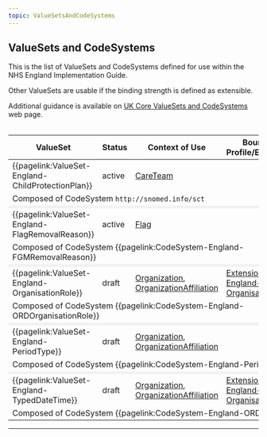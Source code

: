 ```yaml
---
topic: ValueSetsAndCodeSystems
---
```

## ValueSets and CodeSystems

This is the list of ValueSets and CodeSystems defined for use within the NHS England Implementation Guide.

Other ValueSets are usable if the binding strength is defined as extensible.
<br> 

Additional guidance is available on <a href="https://simplifier.net/guide/UK-Core-Implementation-Guide-STU3-Sequence/Home/Terminology/ValueSetsandCodeSystems.page.md?version=current" target="_blank">UK Core ValueSets and CodeSystems</a> web page.
<br><br>

<style>
 [class*=override] {
 	background-color:#f2f2f2;
	 }
</style>

<table id="valuesetlist" title= "List of all ValueSets and CodeSystems">
<thead>
<tr>
<th class="width40" scope="col">ValueSet</th>
<th class="width10" scope="col">Status</th>
<th class="width20" scope="col">Context of Use</th>
<th class="width20" scope="col">Bound in Profile/Extension</th>
<th class="width10" scope="col">C&TA Sprint</th>
</tr>
</thead>
<tbody>

<tr>
<td>{{pagelink:ValueSet-England-ChildProtectionPlan}}</td>
<td>active</td>
<td><a href='https://www.hl7.org/fhir/r4/careteam.html' target="_blank">CareTeam</a></td>
<td></td>
<td>1</td>
</tr>
<tr>
<td colspan="5">Composed of CodeSystem <code>http://snomed.info/sct</code></td>
</tr>

<tr>
<td colspan="5" class="override"></td>
</tr>
<tr>
<td>{{pagelink:ValueSet-England-FlagRemovalReason}}</td>
<td>active</td>
<td><a href='https://simplifier.net/guide/UK-Core-Implementation-Guide-STU3-Sequence/Home/ProfilesandExtensions/Profile-UKCore-Flag?version=current' target="_blank">Flag</a></td>
<td></td>
<td>1</td>
</tr>
<tr>
<td colspan="5">Composed of CodeSystem {{pagelink:CodeSystem-England-FGMRemovalReason}}</td>
</tr>

<tr>
<td colspan="5" class="override"></td>
</tr>
<tr>
<td>{{pagelink:ValueSet-England-OrganisationRole}}</td>
<td>draft</td>
<td><a href='https://simplifier.net/guide/UK-Core-Implementation-Guide-STU3-Sequence/Home/ProfilesandExtensions/Profile-UKCore-Organization?version=current' target="_blank">Organization</a>, <a href='https://simplifier.net/guide/UKCoreImplementationGuideAssetsinDevelopment/Home/ProfilesandExtensions/Profile-UKCore-OrganizationAffiliation?version=current' target="_blank">OrganizationAffiliation</a></td>
<td><a href='https://simplifier.net/guide/nhs-england-implementation-guide-stu1/Home/Profiles-and-Extensions/All-Extensions/Extension-England-OrganisationRole.page.md?version=current' target="_blank">Extension-England-OrganisationRole</a></td>
<td>2</td>
</tr>
<tr>
<td colspan="5">Composed of CodeSystem {{pagelink:CodeSystem-England-ORDOrganisationRole}}</td>
</tr>

<tr>
<td colspan="5" class="override"></td>
</tr>
<tr>
<td>{{pagelink:ValueSet-England-PeriodType}}</td>
<td>draft</td>
<td><a href='https://simplifier.net/guide/UK-Core-Implementation-Guide-STU3-Sequence/Home/ProfilesandExtensions/Profile-UKCore-Organization?version=current' target="_blank">Organization</a>, <a href='https://simplifier.net/guide/UKCoreImplementationGuideAssetsinDevelopment/Home/ProfilesandExtensions/Profile-UKCore-OrganizationAffiliation?version=current' target="_blank">OrganizationAffiliation</a></td>
<td></td>
<td>2</td>
</tr>
<tr>
<td colspan="5">Composed of CodeSystem {{pagelink:CodeSystem-England-PeriodType}}</td>
</tr>

<tr>
<td colspan="5" class="override"></td>
</tr>
<tr>
<td>{{pagelink:ValueSet-England-TypedDateTime}}</td>
<td>draft</td>
<td><a href='https://simplifier.net/guide/UK-Core-Implementation-Guide-STU3-Sequence/Home/ProfilesandExtensions/Profile-UKCore-Organization?version=current' target="_blank">Organization</a>, <a href='https://simplifier.net/guide/UKCoreImplementationGuideAssetsinDevelopment/Home/ProfilesandExtensions/Profile-UKCore-OrganizationAffiliation?version=current' target="_blank">OrganizationAffiliation</a></td>
<td><a href='https://simplifier.net/guide/nhs-england-implementation-guide-stu1/Home/Profiles-and-Extensions/All-Extensions/Extension-England-OrganisationRole.page.md?version=current' target="_blank">Extension-England-OrganisationRole</a></td>
<td>2</td>
</tr>
<tr>
<td colspan="5">Composed of CodeSystem {{pagelink:CodeSystem-England-ORDDateTime}}</td>
</tr>

</tbody>
</table>

---
